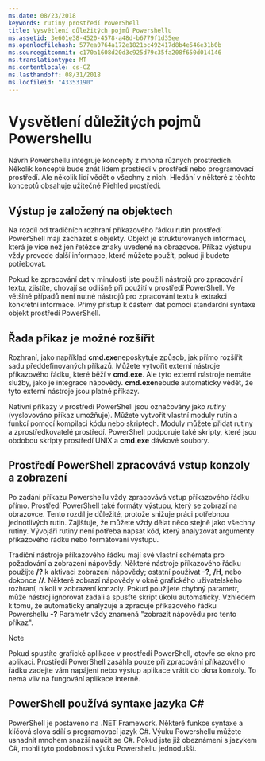 ```yaml
---
ms.date: 08/23/2018
keywords: rutiny prostředí PowerShell
title: Vysvětlení důležitých pojmů Powershellu
ms.assetid: 3e601e38-4520-4578-a48d-b6779f1d35ee
ms.openlocfilehash: 577ea0764a172e1821bc492417d8b4e546e31b0b
ms.sourcegitcommit: c170a1608d20d3c925d79c35fa208f650d014146
ms.translationtype: MT
ms.contentlocale: cs-CZ
ms.lasthandoff: 08/31/2018
ms.locfileid: "43353190"
---
```

# <a name="understanding-important-powershell-concepts"></a>Vysvětlení důležitých pojmů Powershellu

Návrh Powershellu integruje koncepty z mnoha různých prostředích. Několik konceptů bude znát lidem prostředí v prostředí nebo programovací prostředí. Ale několik lidí vědět o všechny z nich. Hledání v některé z těchto konceptů obsahuje užitečné Přehled prostředí.

## <a name="output-is-object-based"></a>Výstup je založený na objektech

Na rozdíl od tradičních rozhraní příkazového řádku rutin prostředí PowerShell mají zacházet s objekty.
Objekt je strukturovaných informací, která je více než jen řetězce znaky uvedené na obrazovce. Příkaz výstupu vždy provede další informace, které můžete použít, pokud ji budete potřebovat.

Pokud ke zpracování dat v minulosti jste použili nástrojů pro zpracování textu, zjistíte, chovají se odlišně při použití v prostředí PowerShell. Ve většině případů není nutné nástrojů pro zpracování textu k extrakci konkrétní informace. Přímý přístup k částem dat pomocí standardní syntaxe objekt prostředí PowerShell.

## <a name="the-command-family-is-extensible"></a>Řada příkaz je možné rozšířit

Rozhraní, jako například **cmd.exe**neposkytuje způsob, jak přímo rozšířit sadu předdefinovaných příkazů. Můžete vytvořit externí nástroje příkazového řádku, které běží v **cmd.exe**. Ale tyto externí nástroje nemáte služby, jako je integrace nápovědy. **cmd.exe**nebude automaticky vědět, že tyto externí nástroje jsou platné příkazy.

Nativní příkazy v prostředí PowerShell jsou označovány jako *rutiny* (vyslovováno příkaz umožňuje). Můžete vytvořit vlastní moduly rutin a funkcí pomocí kompilaci kódu nebo skriptech. Moduly můžete přidat rutiny a zprostředkovatelé prostředí. PowerShell podporuje také skripty, které jsou obdobou skripty prostředí UNIX a **cmd.exe** dávkové soubory.

## <a name="powershell-handles-console-input-and-display"></a>Prostředí PowerShell zpracovává vstup konzoly a zobrazení

Po zadání příkazu Powershellu vždy zpracovává vstup příkazového řádku přímo. Prostředí PowerShell také formáty výstupu, který se zobrazí na obrazovce. Tento rozdíl je důležité, protože snižuje práci potřebnou jednotlivých rutin. Zajišťuje, že můžete vždy dělat něco stejně jako všechny rutiny. Vývojáři rutiny není potřeba napsat kód, který analyzovat argumenty příkazového řádku nebo formátování výstupu.

Tradiční nástroje příkazového řádku mají své vlastní schémata pro požadování a zobrazení nápovědy. Některé nástroje příkazového řádku použijte **/?** k aktivaci zobrazení nápovědy; ostatní používat **-?**, **/H**, nebo dokonce **//**. Některé zobrazí nápovědy v okně grafického uživatelského rozhraní, nikoli v zobrazení konzoly. Pokud použijete chybný parametr, může nástroj ignorovat zadali a spusťte skript úkolu automaticky.
Vzhledem k tomu, že automaticky analyzuje a zpracuje příkazového řádku Powershellu **-?** Parametr vždy znamená "zobrazit nápovědu pro tento příkaz".

> [!NOTE]
> Pokud spustíte grafické aplikace v prostředí PowerShell, otevře se okno pro aplikaci.
> Prostředí PowerShell zasáhla pouze při zpracování příkazového řádku zadejte vám napájení nebo výstup aplikace vrátit do okna konzoly. To nemá vliv na fungování aplikace interně.

## <a name="powershell-uses-some-c-syntax"></a>PowerShell používá syntaxe jazyka C#

PowerShell je postaveno na .NET Framework. Některé funkce syntaxe a klíčová slova sdílí s programovací jazyk C#. Výuku Powershellu můžete usnadnit mnohem snazší naučit se C#. Pokud jste již obeznámeni s jazykem C#, mohli tyto podobnosti výuku Powershellu jednodušší.